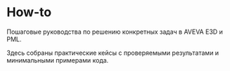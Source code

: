 # How-to

Пошаговые руководства по решению конкретных задач в AVEVA E3D и PML.

Здесь собраны практические кейсы с проверяемыми результатами и минимальными примерами кода. 